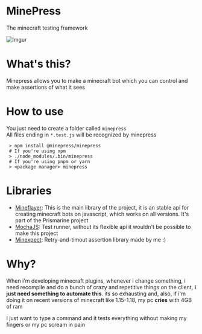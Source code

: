 # MinePress
The minecraft testing framework

![Imgur](https://i.imgur.com/3nd2ASc.png)
# What's this?
Minepress allows you to make a minecraft bot which you can control
and make assertions of what it sees

# How to use
You just need to create a folder called `minepress`  
All files ending in `*.test.js` will be recognized by minepress
```console
 > npm install @minepress/minepress
 # If you're using npm
 > ./node_modules/.bin/minepress
 # If you're using pnpm or yarn
 > <package manager> minepress 
```
# Libraries
 - [Mineflayer](https://github.com/PrismarineJS/mineflayer): This is the main library of the project, it is an stable api for creating minecraft bots on javascript, which works on all versions. It's part of the Prismarine project
 - [MochaJS](https://github.com/mochajs/mocha): Test runner, without its flexible api it wouldn't be possible to make this project
 - [Minexpect](https://github.com/Mineqress/minexpect): Retry-and-timout assertion library made by me :)
# Why?
When i'm developing minecraft plugins, whenever i change something, i need recompile and do a bunch of crazy and repetitive things on the client, **i just need something to automate this**. its so exhausting and, also, if i'm doing it on recent versions of minecraft like 1.15-1.18, my pc **cries** with 4GB of ram

I just want to type a command and it tests everything without making my fingers or my pc scream in pain
